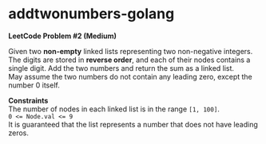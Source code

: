 # addtwonumbers-golang

**LeetCode Problem #2 (Medium)** <br />

Given two **non-empty** linked lists representing two non-negative integers. 
The digits are stored in **reverse order**, and each of their nodes contains a single digit.
Add the two numbers and return the sum as a linked list.
<br />
May assume the two numbers do not contain any leading zero, except the number 0 itself. <br />

**Constraints** <br />
The number of nodes in each linked list is in the range ```[1, 100]```. <br />
```0 <= Node.val <= 9``` <br />
It is guaranteed that the list represents a number that does not have leading zeros. <br />



